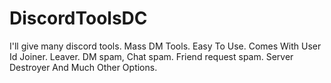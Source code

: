# DiscordToolsDC
I'll give many discord tools. Mass DM Tools. Easy To Use. Comes With User Id Joiner. Leaver. DM spam, Chat spam. Friend request spam. Server Destroyer And Much Other Options.
